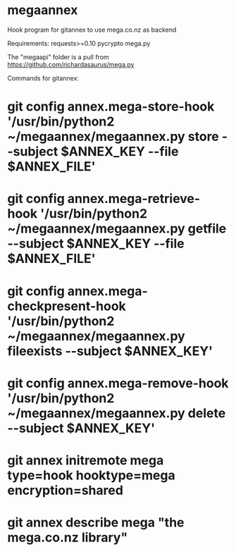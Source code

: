 megaannex
=========

Hook program for gitannex to use mega.co.nz as backend

Requirements:
requests>=0.10
pycrypto
mega.py

The "megaapi" folder is a pull from https://github.com/richardasaurus/mega.py 

Commands for gitannex:
# git config annex.mega-store-hook '/usr/bin/python2 ~/megaannex/megaannex.py store --subject $ANNEX_KEY --file $ANNEX_FILE'
# git config annex.mega-retrieve-hook '/usr/bin/python2 ~/megaannex/megaannex.py  getfile --subject $ANNEX_KEY --file $ANNEX_FILE'
# git config annex.mega-checkpresent-hook '/usr/bin/python2 ~/megaannex/megaannex.py fileexists --subject $ANNEX_KEY'
# git config annex.mega-remove-hook '/usr/bin/python2 ~/megaannex/megaannex.py delete --subject $ANNEX_KEY'
# git annex initremote mega type=hook hooktype=mega encryption=shared
# git annex describe mega "the mega.co.nz library"
